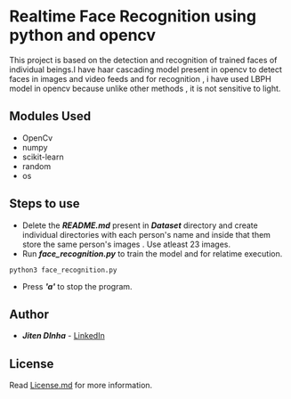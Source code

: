 # Realtime Face Recognition using python and opencv
This project is based on the detection and recognition of trained faces of individual beings.I have haar cascading model present in opencv to detect faces in images and video feeds and for recognition , i have used LBPH model in opencv because unlike other methods , it is not sensitive to light.

## Modules Used
- OpenCv
- numpy
- scikit-learn
- random
- os

## Steps to use
- Delete the ***README.md*** present in ***Dataset*** directory and create individual directories with each person's name and inside that them store the same person's images . Use atleast 23 images.
- Run ***face_recognition.py*** to train the model and for relatime execution.
```
python3 face_recognition.py
```
- Press ***'a'*** to stop the program.

## Author
- ***Jiten DInha*** - [LinkedIn](https://www.linkedin.com/in/jiten-sinha-131043159/)

## License
Read [License.md](https://github.com/jitensinha98/Realtime-Face-Recognition/blob/master/LICENSE) for more information.
